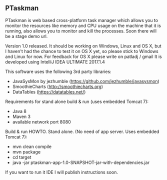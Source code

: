 ## PTaskman
PTaskman is web based cross-platform task manager which allows you to monitor the resources like memory and CPU usage on the machine that it is running, also allows you to monitor and kill the processes.
Soon there will be a stage demo url.

Version 1.0 released.
It should be working on Windows, Linux and OS X, but I haven't had the chance to test it on OS X yet, so please stick to Windows and Linux for now.
For feedback for OS X please write on patladj / gmail
It is developed using IntelliJ IDEA ULTIMATE 2017.1.4

This software uses the following 3rd party libraries:
 - JavaSysMon by jezhumble (https://github.com/jezhumble/javasysmon)
 - SmoothieCharts (http://smoothiecharts.org)
 - DataTables (https://datatables.net/)

Requirements for stand alone build & run (uses embedded Tomcat 7):
 - Java 8
 - Maven 3
 - available network port 8080
 
Build & run HOWTO. Stand alone. (No need of app server. Uses embedded Tomcat 7):
 - mvn clean compile
 - mvn package
 - cd target
 - java -jar ptaskman-app-1.0-SNAPSHOT-jar-with-dependencies.jar


If you want to run it IDE I will publish instructions soon.